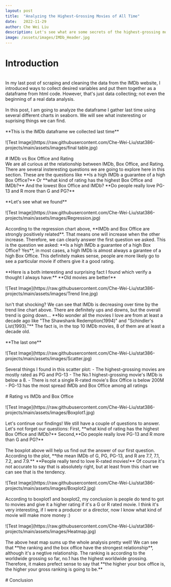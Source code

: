 ```yaml
---
layout: post
title:  "Analyzing the Highest-Grossing Movies of All Time"
date:   2022-11-29
author: Che Wei Liu
description: Let's see what are some secrets of the highest-grossing movies of all time. 
image: /assets/images/IMDb_Header.jpg
---
```


# Introduction
<br>
In my last post of scraping and cleaning the data from the IMDb website, I introduced ways to collect desired variables and put them together as a dataframe from html code. However, that's just data collecting; not even the beginning of a real data analysis. <br><br>In this post, I am going to analyze the dataframe I gather last time using several different charts in seaborn. We will see what insteresting or suprising things we can find. 
<br>
<br>
**This is the IMDb dataframe we collected last time**
<br>
<br>
![Test Image](https://raw.githubusercontent.com/Che-Wei-Liu/stat386-projects/main/assets/images/final table.jpg)
<br>
<br>
# IMDb vs Box Office and Rating
<br>
We are all curious at the relationship between IMDb, Box Office, and Rating. There are several insteresting questions we are going to explore here in this section. These are the questions like **Is a high IMDb a guarantee of a high Box Office?** Or **what kind of rating has the highest Box Office and IMDb?** And the lowest Box Office and IMDb? **Do people really love PG-13 and R more than G and PG?**
<br>
<br>
**Let's see what we found**
<br>
<br>
![Test Image](https://raw.githubusercontent.com/Che-Wei-Liu/stat386-projects/main/assets/images/Regression.jpg)
<br>
<br>
According to the regression chart above, **IMDb and Box Office are strongly positively related**. That means one will increase when the other increase. Therefore, we can clearly answer the first question we asked. This is the question we asked: **Is a high IMDb a guarantee of a high Box Office? Yes**, in most cases, a high IMDb is almost always a garantee of a high Box Office. This definitely makes sense, people are more likely go to see a particular movie if others give it a good rating.
<br>
<br>
**Here is a both interesting and surprising fact I found which verify a thought I always have:**
**Old movies are better!**
<br>
<br>
![Test Image](https://raw.githubusercontent.com/Che-Wei-Liu/stat386-projects/main/assets/images/Trend line.jpg)
<br>
<br>
Isn't that shocking? We can see that IMDb is decreasing over time by the trend line chart above. There are definitely ups and downs, but the overall trend is going down... **No wonder all the movies I love are from at least a decade ago like "The Shawshank Redemption(1994)" and "Schindler's List(1993)."** The fact is, in the top 10 IMDb movies, 8 of them are at least a decade old. 
<br>
<br>
**The last one**
<br>
<br>
![Test Image](https://raw.githubusercontent.com/Che-Wei-Liu/stat386-projects/main/assets/images/Scatter.jpg)
<br>
<br>
Several things I found in this scatter plot:
- The highest-grossing movies are mostly rated as PG and PG-13
- The No.1 highest-grossing movie's IMDb is below a 8.
- There is not a single R-rated movie's Box Office is below 200M
- PG-13 has the most spread IMDb and Box Office among all ratings</ul>

<br>
<br>
# Rating vs IMDb and Box Office
<br>
<br>
![Test Image](https://raw.githubusercontent.com/Che-Wei-Liu/stat386-projects/main/assets/images/Boxplot1.jpg)
<br>
<br>
Let's continue our findings! We still have a couple of questions to answer. Let's not forget our questions: First, **what kind of rating has the highest Box Office and IMDb?** Second,**Do people really love PG-13 and R more than G and PG?**
<br>
<br>
The boxplot above will help us find out the answer of our first question. According to the plot, **the mean IMDb of G, PG, PG-13, and R are 7.7, 7.1, 7.2, and 7.9.** **People really tend to love R-rated movies!** Of course it's not accurate to say that is absolutely right, but at least from this chart we can see that is the tendency.
<br>
<br>
![Test Image](https://raw.githubusercontent.com/Che-Wei-Liu/stat386-projects/main/assets/images/Boxplot2.jpg)
<br>
<br>
According to boxplot1 and boxplot2, my conclusion is people do tend to got to movies and give it a higher rating if it's a G or R rated movie. I think it's very interesting, if I were a producer or a director, now I know what kind of movie will make more money :)
<br>
<br>
![Test Image](https://raw.githubusercontent.com/Che-Wei-Liu/stat386-projects/main/assets/images/Heatmap.jpg)
<br>
<br>
The above heat map sums up the whole analysis pretty well! We can see that **the ranking and the box office have the strongest relationship**, although it's a negtive relationship. The ranking is according to the worldwide grossing so far, no.1 has the highest worldwide grossing. Therefore, it makes prefect sense to say that **the higher your box office is, the higher your gross ranking is going to be.**
<br>
<br>
# Conclusion



